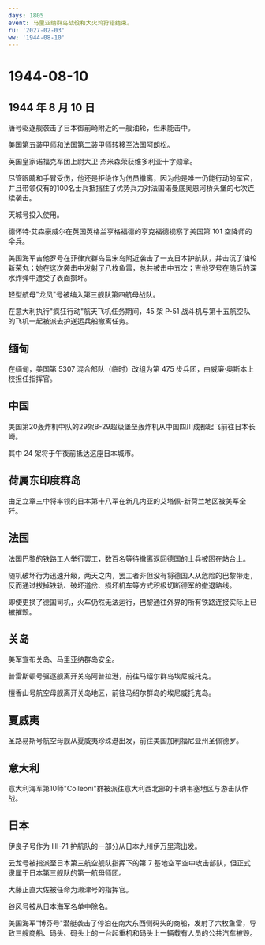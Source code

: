 ```yaml
---
days: 1805
event: 马里亚纳群岛战役和大火鸡狩猎结束。
ru: '2027-02-03'
ww: '1944-08-10'
---
```


# 1944-08-10

## 1944 年 8 月 10 日

唐号驱逐舰袭击了日本御前崎附近的一艘油轮，但未能击中。

美国第五装甲师和法国第二装甲师转移至法国阿朗松。

英国皇家诺福克军团上尉大卫·杰米森荣获维多利亚十字勋章。

尽管眼睛和手臂受伤，他还是拒绝作为伤员撤离，因为他是唯一仍能行动的军官，并且带领仅有的100名士兵抵挡住了优势兵力对法国诺曼底奥恩河桥头堡的七次连续袭击。

天城号投入使用。

德怀特·艾森豪威尔在英国英格兰亨格福德的亨克福德视察了美国第 101
空降师的伞兵。

美国海军吉他罗号在菲律宾群岛吕宋岛附近袭击了一支日本护航队，并击沉了油轮新荣丸；她在这次袭击中发射了八枚鱼雷，总共被击中五次；吉他罗号在随后的深水炸弹中遭受了表面损坏。

轻型航母"龙凤"号被编入第三舰队第四航母战队。

在意大利执行"疯狂行动"航天飞机任务期间，45 架 P-51
战斗机与第十五航空队的飞机一起被派去护送运兵船撤离任务。

## 缅甸

在缅甸，美国第 5307 混合部队（临时）改组为第 475
步兵团，由威廉·奥斯本上校担任指挥官。

## 中国

美国第20轰炸机中队的29架B-29超级堡垒轰炸机从中国四川成都起飞前往日本长崎。

其中 24 架将于午夜前抵达这座日本城市。

## 荷属东印度群岛

由足立章三中将率领的日本第十八军在新几内亚的艾塔佩-新荷兰地区被美军全歼。

## 法国

法国巴黎的铁路工人举行罢工，数百名等待撤离返回德国的士兵被困在站台上。

随机破坏行为迅速升级，两天之内，罢工者非但没有将德国人从危险的巴黎带走，反而通过拔掉铁轨、破坏道岔、损坏机车等方式积极切断德军的撤退路线。

即使更换了德国司机，火车仍然无法运行，巴黎通往外界的所有铁路连接实际上已被摧毁。

## 关岛

美军宣布关岛、马里亚纳群岛安全。

普雷斯顿号驱逐舰离开关岛阿普拉港，前往马绍尔群岛埃尼威托克。

檀香山号航空母舰离开关岛地区，前往马绍尔群岛的埃尼威托克岛。

## 夏威夷

圣路易斯号航空母舰从夏威夷珍珠港出发，前往美国加利福尼亚州圣佩德罗。

## 意大利

意大利海军第10师"Colleoni"群被派往意大利西北部的卡纳韦塞地区与游击队作战。

## 日本

伊良子号作为 HI-71 护航队的一部分从日本九州伊万里湾出发。

云龙号被指派至日本第三航空舰队指挥下的第 7
基地空军空中攻击部队，但正式隶属于日本第三舰队的第一航母师团。

大藤正直大佐被任命为濑津号的指挥官。

谷风号被从日本海军名单中除名。

美国海军"博芬号"潜艇袭击了停泊在南大东西侧码头的商船，发射了六枚鱼雷，导致三艘商船、码头、码头上的一台起重机和码头上一辆载有人员的公共汽车被毁。